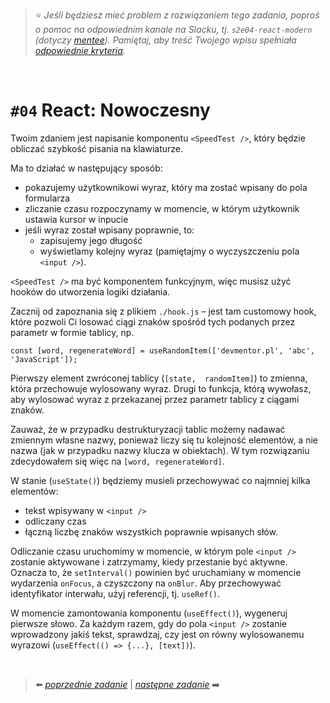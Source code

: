> :star: *Jeśli będziesz mieć problem z rozwiązaniem tego zadania, poproś o pomoc na odpowiednim kanale na Slacku, tj. `s2e04-react-modern` (dotyczy [mentee](https://devmentor.pl/mentoring-javascript/)). Pamiętaj, aby treść Twojego wpisu spełniała [odpowiednie kryteria](https://devmentor.pl/jak-prosic-o-pomoc/).*
> 
&nbsp;

# `#04` React: Nowoczesny

Twoim zdaniem jest napisanie komponentu `<SpeedTest />`, który będzie obliczać szybkość pisania na klawiaturze.

Ma to działać w następujący sposób:
- pokazujemy użytkownikowi wyraz, który ma zostać wpisany do pola formularza
- zliczanie czasu rozpoczynamy w momencie, w którym użytkownik ustawia kursor w inpucie
- jeśli wyraz został wpisany poprawnie, to:
	- zapisujemy jego długość
	- wyświetlamy kolejny wyraz (pamiętajmy o wyczyszczeniu pola `<input />`).

`<SpeedTest />` ma być komponentem funkcyjnym, więc musisz użyć hooków do utworzenia logiki działania.

Zacznij od zapoznania się z plikiem `./hook.js` – jest tam customowy hook, które pozwoli Ci losować ciągi znaków spośród tych podanych przez parametr w formie tablicy, np.

```
const [word, regenerateWord] = useRandomItem(['devmentor.pl', 'abc', 'JavaScript']);
```

Pierwszy element zwróconej tablicy (`[state,  randomItem]`) to zmienna, która przechowuje wylosowany wyraz. Drugi to funkcja, którą wywołasz, aby wylosować wyraz z przekazanej przez parametr tablicy z ciągami znaków.

Zauważ, że w przypadku destrukturyzacji tablic możemy nadawać zmiennym własne nazwy, ponieważ liczy się tu kolejność elementów, a nie nazwa (jak w przypadku nazwy klucza w obiektach). W tym rozwiązaniu zdecydowałem się więc na `[word, regenerateWord]`.

W stanie (`useState()`) będziemy musieli przechowywać co najmniej kilka elementów:

- tekst wpisywany w `<input />`
- odliczany czas
- łączną liczbę znaków wszystkich poprawnie wpisanych słów.

Odliczanie czasu uruchomimy w momencie, w którym pole `<input />` zostanie aktywowane i zatrzymamy, kiedy przestanie być aktywne. Oznacza to, że `setInterval()` powinien być uruchamiany w momencie wydarzenia `onFocus`, a czyszczony na `onBlur`. Aby przechowywać identyfikator interwału, użyj referencji, tj. `useRef()`.

W momencie zamontowania komponentu (`useEffect()`), wygeneruj pierwsze słowo. Za każdym razem, gdy do pola `<input />` zostanie wprowadzony jakiś tekst, sprawdzaj, czy jest on równy wylosowanemu wyrazowi (`useEffect(() => {...}, [text])`).

&nbsp;

> :arrow_left: [*poprzednie zadanie*](./../03) | [*następne zadanie*](./../05) :arrow_right:
